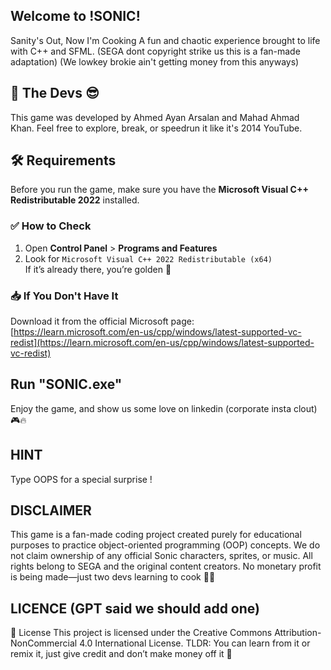 ## Welcome to !SONIC!
Sanity's Out, Now I'm Cooking
A fun and chaotic experience brought to life with C++ and SFML.
(SEGA dont copyright strike us this is a fan-made adaptation)
(We lowkey brokie ain't getting money from this anyways)

## 👤 The Devs 😎
This game was developed by Ahmed Ayan Arsalan and Mahad Ahmad Khan.
Feel free to explore, break, or speedrun it like it's 2014 YouTube.

## 🛠️ Requirements
Before you run the game, make sure you have the **Microsoft Visual C++ Redistributable 2022** installed.

### ✅ How to Check
1. Open **Control Panel** > **Programs and Features**
2. Look for `Microsoft Visual C++ 2022 Redistributable (x64)`  
   If it’s already there, you’re golden 🥇

### 📥 If You Don't Have It
Download it from the official Microsoft page:  
[https://learn.microsoft.com/en-us/cpp/windows/latest-supported-vc-redist](https://learn.microsoft.com/en-us/cpp/windows/latest-supported-vc-redist)

## Run "SONIC.exe"
Enjoy the game, and show us some love on linkedin (corporate insta clout) 🎮🔥

## HINT
Type OOPS for a special surprise !

## DISCLAIMER
This game is a fan-made coding project created purely for educational purposes to practice object-oriented programming (OOP) concepts.
We do not claim ownership of any official Sonic characters, sprites, or music. All rights belong to SEGA and the original content creators.
No monetary profit is being made—just two devs learning to cook 🙏🥀

## LICENCE (GPT said we should add one)
📜 License
This project is licensed under the Creative Commons Attribution-NonCommercial 4.0 International License.
TLDR: You can learn from it or remix it, just give credit and don’t make money off it 🙏